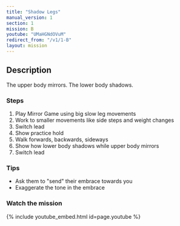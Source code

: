```yaml
---
title: "Shadow Legs"
manual_version: 1
section: 1
mission: B
youtube: "UMaHGNdOVuM"
redirect_from: "/v1/1-B"
layout: mission
---
```


## Description

The upper body mirrors. The lower body shadows. 

### Steps

1. Play Mirror Game using big slow leg movements
2. Work to smaller movements like side steps and weight changes 
3. Switch lead
4. Show practice hold
5. Walk forwards, backwards, sideways
6. Show how lower body shadows while upper body mirrors
7. Switch lead  

### Tips

* Ask them to "send" their embrace towards you
* Exaggerate the tone in the embrace

### Watch the mission

{% include youtube_embed.html id=page.youtube %}